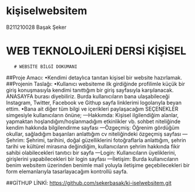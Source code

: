 # kişiselwebsitem
B211210028 Başak Şeker
 
# WEB TEKNOLOJİLERİ DERSİ KİŞİSEL 
       # WEBSİTE BİLGİ DOKÜMANI
##Proje Amacı:
 •Kendimi detaylıca tanıtan kişisel bir website hazırlamak.
##Projenin Taslağı:
 •Kullanıcı websiteme ilk girdiğinde profilimle küçük bir giriş konuşmasıyla kendimi 
tanıttığım bir giriş sayfasıyla karşılanacak. ANASAYFA burası diyebiliriz. Burda 
kullanıcıların bana ulaşabileceği Instagram, Twitter, Facebook ve Githup sayfa linklerimi 
logolarıyla beyan ettim. 
 •Bana ait diğer tüm bilgi ve içerikleri paylaşacağım SEÇENEKLER simgesiyle 
kullanıcıların önüne;
 —Hakkımda: Kişisel ilgilendiğim alanlar, yapmaktan hoşlandığım/hoşlanmadığım 
etkinlikler vb. sohbet niteliğinde kendim hakkında bilgilendirme sayfası
 —Özgeçmiş: Öğrenim gördüğüm okullar, sağladığım başarıları anlattığım cv 
niteliğindeki özgeçmiş sayfası
 —Şehrim: Şehrimi, tarihini, doğal güzelliklerini fotoğraflarla anlattığım, şehrin tarihi 
ve kültürel mirasına değindiğim, kullanıcıların şehrim hakkında fikir sahibi olabilecekleri 
tanıtıcı bir sayfa
 —Login: Kullanıcıların üyeliklerini, girişlerini yapabilecekleri bir login sayfası
 —İletişim: Burda kullanıcıların benim websitem üzerinden benimle mail yoluyla 
iletişime geçebilecekleri bir form elemanlarıyla tasarlayacağım kontrollü sayfa.


##GİTHUP LİNKİ: https://github.com/sekerbasak/ki-iselwebsitem.git
